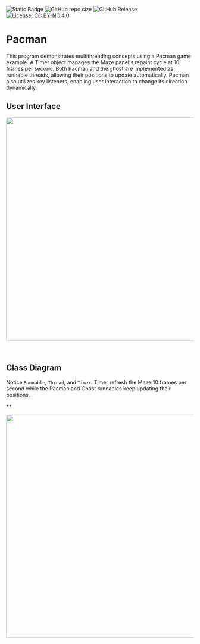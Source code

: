 ![Static Badge](https://img.shields.io/badge/author-javiergs-orange)
![GitHub repo size](https://img.shields.io/github/repo-size/CSC3100/Pacman)
![GitHub Release](https://img.shields.io/github/v/release/CSC3100/Pacman)
[![License: CC BY-NC 4.0](https://img.shields.io/badge/License-CC%20BY--NC%204.0-lightgrey.svg)](https://creativecommons.org/licenses/by-nc/4.0/)

# Pacman
This program demonstrates multithreading concepts using a Pacman game example. A Timer object manages the Maze panel's repaint cycle at 10 frames per second. Both Pacman and the ghost are implemented as runnable threads, allowing their positions to update automatically. Pacman also utilizes key listeners, enabling user interaction to change its direction dynamically.
<br>

## User Interface

<p align="center">
<IMG SRC="https://github.com/CSC3100/Pacman/assets/3814755/95668dee-27bd-4226-b4e7-6a65fca38a77" WIDTH=600>
</p>
<br>

## Class Diagram
Notice <code>Runnable</code>, <code>Thread</code>, and <code>Timer</code>. Timer refresh the Maze 10 frames per second while the Pacman and Ghost runnables keep updating their positions.

**<p align="center">
<IMG SRC="https://github.com/CSC3100/Pacman/assets/3814755/f0c1c487-e9d3-472f-82d9-0b577ca97f84" WIDTH=600>
</p>
<br>
